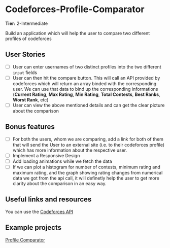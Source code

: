 # Codeforces-Profile-Comparator

**Tier:** 2-Intermediate

Build an application which will help the user to compare two different profiles of codeforces

## User Stories

- [ ] User can enter usernames of two distinct profiles into the two different `input` fields
- [ ] User can then hit the compare button. This will call an API provided by codeforces which will return an array binded with the corresponding user. We can use that data to bind up the corresponding informations (**Current Rating**, **Max Rating**, **Min Rating**, **Total Contests**, **Best Ranks**, **Worst Rank**, etc)
- [ ] User can view the above mentioned details and can get the clear picture about the comparison

## Bonus features

- [ ] For both the users, whom we are comparing, add a link for both of them that will send the User to an external site (i.e. to their codeforces profile) which has more information about the respective user.
- [ ] Implement a Responsive Design
- [ ] Add loading animations while we fetch the data
- [ ] If we can plot a histogram for number of contests, minimum rating and maximum rating, and the graph showing rating changes from numerical data we got from the api call, it will definetly help the user to get more clarity about the comparison in an easy way.

## Useful links and resources

You can use the [Codeforces API](https://codeforces.com/apiHelp)

## Example projects

[Profile Comparator](https://cfviz.netlify.app/compare.html)

